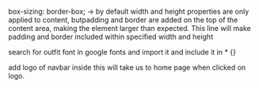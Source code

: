   box-sizing: border-box;  -> by default width and height properties are only applied to content, butpadding and border are added on the top of the content area, making the element larger than expected. This line will make padding and border included within specified width and height

  search for outfit font in google fonts and import it and include it in * {}

  add logo of navbar inside <a href= "/"> </a> this will take us to home page when clicked on logo.